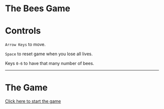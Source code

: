 # The Bees Game

# Controls

`Arrow Keys` to move.

`Space` to reset game when you lose all lives.

Keys `0-6` to have that many number of bees.

---

# The Game

[Click here to start the game](http://mustafaquraish.github.io/TheBeesGame)
